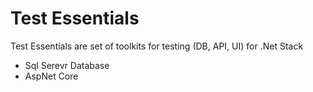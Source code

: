 # Test Essentials

Test Essentials are set of toolkits for testing (DB, API, UI) for .Net Stack

- Sql Serevr Database
- AspNet Core
